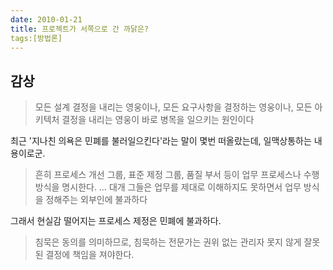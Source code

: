```yaml
---
date: 2010-01-21
title: 프로젝트가 서쪽으로 간 까닭은?
tags:[방법론]
---
```


## 감상
> 모든 설계 결정을 내리는 영웅이나, 모든 요구사항을 결정하는 영웅이나, 모든 아키텍처 결정을 내리는 영웅이 바로 병목을 일으키는 원인이다

최근 '지나친 의욕은 민폐를 불러일으킨다'라는 말이 몇번 떠올랐는데, 일맥상통하는 내용이로군.

> 흔히 프로세스 개선 그룹, 표준 제정 그룹, 품질 부서 등이 업무 프로세스나 수행방식을 명시한다. … 대개 그들은 업무를 제대로 이해하지도 못하면서 업무 방식을 정해주는 외부인에 불과하다 

그래서 현실감 떨어지는 프로세스 제정은 민폐에 불과하다.

> 침묵은 동의를 의미하므로, 침묵하는 전문가는 권위 없는 관리자 못지 않게 잘못된 결정에 책임을 져야한다.
